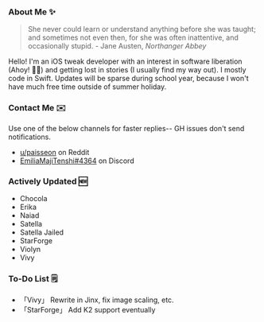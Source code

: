 ### About Me ✨
> She never could learn or understand anything before she was taught; and sometimes not even then, for she was often inattentive, and occasionally stupid. - Jane Austen, *Northanger Abbey*

Hello! I'm an iOS tweak developer with an interest in software liberation (Ahoy! 🏴‍☠️) and getting lost in stories (I usually find my way out). I mostly code in Swift. Updates will be sparse during school year, because I won't have much free time outside of summer holiday.

### Contact Me ✉️
Use one of the below channels for faster replies-- GH issues don't send notifications.

- [u/paisseon](https://reddit.com/u/paisseon) on Reddit
- [EmiliaMajiTenshi#4364](https://discord.gg/cypwn) on Discord

### Actively Updated 🆕
- Chocola
- Erika
- Naiad
- Satella
- Satella Jailed
- StarForge
- Violyn
- Vivy

### To-Do List 🗒
- 「Vivy」        Rewrite in Jinx, fix image scaling, etc.
- 「StarForge」   Add K2 support eventually
